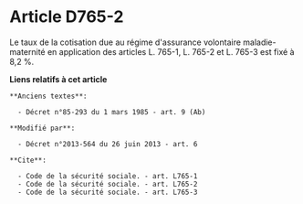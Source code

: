 # Article D765-2

Le taux de la cotisation due au régime d'assurance volontaire maladie-maternité en application des articles L. 765-1, L.
765-2 et L. 765-3 est fixé à 8,2 %.

**Liens relatifs à cet article**

	**Anciens textes**:

	  - Décret n°85-293 du 1 mars 1985 - art. 9 (Ab)

	**Modifié par**:

	  - Décret n°2013-564 du 26 juin 2013 - art. 6

	**Cite**:

	  - Code de la sécurité sociale. - art. L765-1
	  - Code de la sécurité sociale. - art. L765-2
	  - Code de la sécurité sociale. - art. L765-3

